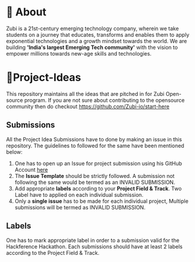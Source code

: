 # 👋 About
Zubi is a 21st-century emerging technology company, wherein we take students on a journey that educates, transforms and enables them to apply exponential technologies and a growth mindset towards the world. We are building **'India's largest Emerging Tech community'** with the vision to empower millions towards new-age skills and technologies. 

# 🚀Project-Ideas
This repository maintains all the ideas that are pitched in for Zubi Open-source program.
If you are not sure about contributing to the opensource community then do checkout https://github.com/Zubi-io/start-here

## Submissions
All the Project Idea Submissions have to done by making an issue in this repository. The guidelines to followed for the same have been mentioned below:
1. One has to open up an Issue for project submission using his GitHub Account [here](https://github.com/Zubi-io/Project-Ideas/issues/new)
2. The **Issue Template** should be strictly followed. A submission not following the same would be termed as an INVALID SUBMISSION.
3. Add appropriate **labels** according to your **Project Field & Track**. Two Label have to applied on each individual submission.
4. Only a **single issue** has to be made for each individual project, Multiple submissions will be termed as INVALID SUBMISSION.

## Labels
One has to mark appropriate label in order to a submission valid for the Hackference Hackathon. Each submissions should have at least 2 labels according to the Project Field & Track.
